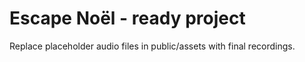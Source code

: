 # Escape Noël - ready project
Replace placeholder audio files in public/assets with final recordings.